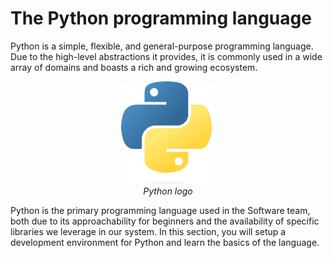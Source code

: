 # The Python programming language

Python is a simple, flexible, and general-purpose programming language.
Due to the high-level abstractions it provides, it is commonly used in
a wide array of domains and boasts a rich and growing ecosystem.

<p align="center">
    <img src="../../../images/python-logo.png" width="150px"/>
    <br/>
    <i>Python logo</i>
</p>

Python is the primary programming language used in the Software team,
both due to its approachability for beginners and the availability of
specific libraries we leverage in our system. In this section, you will
setup a development environment for Python and learn the basics of the
language.
